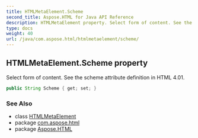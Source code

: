 ```yaml
---
title: HTMLMetaElement.Scheme
second_title: Aspose.HTML for Java API Reference
description: HTMLMetaElement property. Select form of content. See the scheme attribute definition in HTML 4.01
type: docs
weight: 40
url: /java/com.aspose.html/htmlmetaelement/scheme/
---
```

## HTMLMetaElement.Scheme property

Select form of content. See the scheme attribute definition in HTML 4.01.

```java
public String Scheme { get; set; }
```

### See Also

* class [HTMLMetaElement](../)
* package [com.aspose.html](../../htmlmetaelement/)
* package [Aspose.HTML](../../../)

